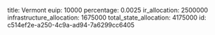 title: Vermont
euip: 10000
percentage: 0.0025
ir_allocation: 2500000
infrastructure_allocation: 1675000
total_state_allocation: 4175000
id: c514ef2e-a250-4c9a-ad94-7a6299cc6405
